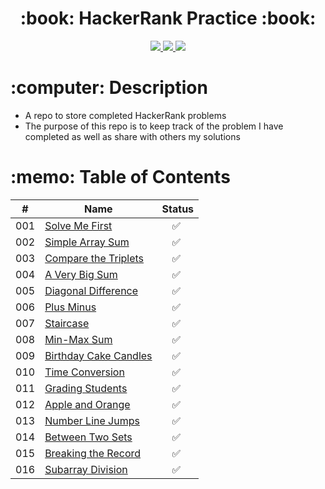  <div align="center">
   <h1>:book: HackerRank Practice :book:</h1>
   <a href="http://steviecodes.com" target="_blank">
      <img src="https://img.shields.io/badge/-Portfolio_-darkgreen?style=for-the-badge&logo=medium"/>
   </a>
   <a href="https://www.linkedin.com/in/stevie-militello/" target="_blank">
      <img src="https://img.shields.io/badge/-Linkedin-blue?style=for-the-badge&``logo=Linkedin&logoColor=white">
   </a> 
   <a href="mailto:steviemilitello@gmail.com" target="_blank">
      <img src="https://img.shields.io/badge/-Email-c14438?style=for-the-badge&logo=Gmail&``logoColor=white">
   </a>
</div>

<h1>:computer: Description</h1>

- A repo to store completed HackerRank problems
- The purpose of this repo is to keep track of the problem I have completed as well as share with others my solutions

<h1>:memo: Table of Contents</h1>

| #   | Name                                                  | Status                   |
| --- | ----------------------------------------------------- | ------------------------ |
| 001 | [Solve Me First](001-solve-me-first.js)               | &emsp;:white_check_mark: |
| 002 | [Simple Array Sum](002-simple-array-sum.js)           | &emsp;:white_check_mark: |
| 003 | [Compare the Triplets](003-compare-the-triplets.js)   | &emsp;:white_check_mark: |
| 004 | [A Very Big Sum](004-a-very-big-sum.js)               | &emsp;:white_check_mark: |
| 005 | [Diagonal Difference](005-diagonal-difference.js)     | &emsp;:white_check_mark: |
| 006 | [Plus Minus](006-plus-minus.js)                       | &emsp;:white_check_mark: |
| 007 | [Staircase](007-staircase.js)                         | &emsp;:white_check_mark: |
| 008 | [Min-Max Sum](008-min-max-sum.js)                     | &emsp;:white_check_mark: |
| 009 | [Birthday Cake Candles](009-birthday-cake-candles.js) | &emsp;:white_check_mark: |
| 010 | [Time Conversion](010-time-conversion.js)             | &emsp;:white_check_mark: |
| 011 | [Grading Students](011-grading-students.js)           | &emsp;:white_check_mark: |
| 012 | [Apple and Orange](012-apple-and-orange.js)           | &emsp;:white_check_mark: |
| 013 | [Number Line Jumps](013-number-line-jumps.js)         | &emsp;:white_check_mark: |
| 014 | [Between Two Sets](014-between-two-sets.js)           | &emsp;:white_check_mark: |
| 015 | [Breaking the Record](015-breaking-the-records.js)    | &emsp;:white_check_mark: |
| 016 | [Subarray Division](016-subarray-division.js)         | &emsp;:white_check_mark: |
